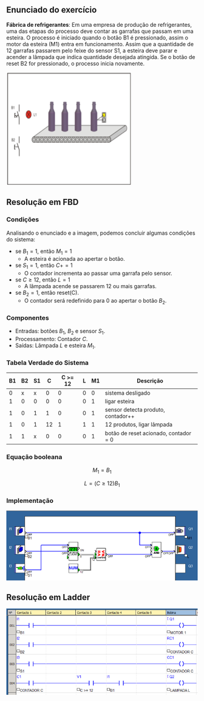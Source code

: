 ## Enunciado do exercício

**Fábrica de refrigerantes**: Em uma empresa de produção de refrigerantes, uma das etapas do processo deve contar as garrafas que passam em uma esteira. O processo é iniciado quando o botão B1 é pressionado, assim o motor da esteira (M1) entra em funcionamento. Assim que a quantidade de 12 garrafas passarem pelo feixe do sensor S1, a esteira deve parar e acender a lâmpada que indica quantidade desejada atingida. Se o botão de reset B2 for pressionado, o processo inicia novamente.

![enunciado do exercicio](imgs/enunciado.png)

## Resolução em FBD

### Condições

Analisando o enunciado e a imagem, podemos concluir algumas condições do sistema:

- se $B_1 = 1$, então $M_1 = 1$
  - A esteira é acionada ao apertar o botão.
- se $S_1 = 1$, então $C += 1$
  - O contador incrementa ao passar uma garrafa pelo sensor.
- se $C \ge 12$, então $L = 1$
  - A lâmpada acende se passarem 12 ou mais garrafas.
- se $B_2 = 1$, então reset(C).
  - O contador será redefinido para 0 ao apertar o botão $B_2$.

### Componentes

- Entradas: botões $B_1$, $B_2$ e sensor $S_1$.
- Processamento: Contador $C$.
- Saídas: Lâmpada $L$ e esteira $M_1$.

### Tabela Verdade do Sistema

| B1 | B2 | S1 | C  | C >= 12 | L | M1 | Descrição                             |
| -- | -- | -- | -- | ------- | - | -- | ------------------------------------- |
| 0  | x  | x  | 0  | 0       | 0 | 0  | sistema desligado                     |
| 1  | 0  | 0  | 0  | 0       | 0 | 1  | ligar esteira                         |
| 1  | 0  | 1  | 1  | 0       | 0 | 1  | sensor detecta produto, contador++    |
| 1  | 0  | 1  | 12 | 1       | 1 | 1  | 12 produtos, ligar lâmpada            |
| 1  | 1  | x  | 0  | 0       | 0 | 1  | botão de reset acionado, contador = 0 |

### Equação booleana

$$ M_1 = B_1 $$

$$ L = (C \ge 12) B_1 $$

### Implementação

![resolução em fdb](imgs/fbd.png)

## Resolução em Ladder

![resolução em ladder](imgs/ladder.png)
